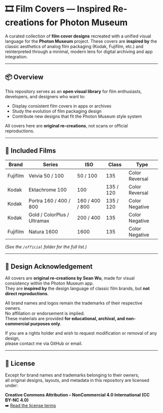 # 🎞 Film Covers — Inspired Re-creations for Photon Museum

A curated collection of **film cover designs** recreated with a unified visual language for the **Photon Museum** project. These covers are **inspired by** the classic aesthetics of analog film packaging (Kodak, Fujifilm, etc.) and reinterpreted through a minimal, modern lens for digital archiving and app integration.

<!-- <p align="center">
  <img src="preview.jpg" alt="Film cover preview" width="600">
</p> -->

---

## 📦 Overview

This repository serves as an **open visual library** for film enthusiasts, developers, and designers who want to:

- Display consistent film covers in apps or archives  
- Study the evolution of film packaging design  
- Contribute new designs that fit the Photon Museum style system  

All covers here are **original re-creations**, not scans or official reproductions.

---

## 🧩 Included Films

| Brand | Series | ISO | Class | Type
|--------|---------|-----|-----|-----
| Fujifilm | Velvia 50 / 100 | 50 / 100 | 135 | Color Reversal
| Kodak | Ektachrome 100 | 100 | 135 / 120 | Color Reversal
| Kodak | Portra 160 / 400 / 800 | 160 / 400 / 800 | 135 / 120 | Color Negative
| Kodak | Gold / ColorPlus / Ultramax | 200 / 400 | 135 | Color Negative
| Fujifilm | Natura 1600 | 1600 | 135 | Color Negative

*(See the `/official` folder for the full list.)*

---

## 🎨 Design Acknowledgement

All covers are **original re-creations by Sean Wu**, made for visual consistency within the Photon Museum app.  
They are **inspired by** the design language of classic film brands, but **not direct reproductions**.

All brand names and logos remain the trademarks of their respective owners.  
No affiliation or endorsement is implied.  
These materials are provided **for educational, archival, and non-commercial purposes only**.

If you are a rights holder and wish to request modification or removal of any design,  
please contact me via GitHub or email.

---

## 🪪 License

Except for brand names and trademarks belonging to their owners,  
all original designs, layouts, and metadata in this repository are licensed under:

**Creative Commons Attribution – NonCommercial 4.0 International (CC BY-NC 4.0)**  
➡️ [Read the license terms](https://creativecommons.org/licenses/by-nc/4.0/)

